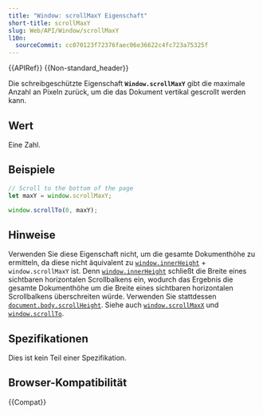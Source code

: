 ```yaml
---
title: "Window: scrollMaxY Eigenschaft"
short-title: scrollMaxY
slug: Web/API/Window/scrollMaxY
l10n:
  sourceCommit: cc070123f72376faec06e36622c4fc723a75325f
---
```


{{APIRef}} {{Non-standard_header}}

Die schreibgeschützte Eigenschaft **`Window.scrollMaxY`** gibt die maximale Anzahl an Pixeln zurück, um die das Dokument vertikal gescrollt werden kann.

## Wert

Eine Zahl.

## Beispiele

```js
// Scroll to the bottom of the page
let maxY = window.scrollMaxY;

window.scrollTo(0, maxY);
```

## Hinweise

Verwenden Sie diese Eigenschaft nicht, um die gesamte Dokumenthöhe zu ermitteln, da diese nicht äquivalent zu [`window.innerHeight`](/de/docs/Web/API/Window/innerHeight) + `window.scrollMaxY` ist. Denn [`window.innerHeight`](/de/docs/Web/API/Window/innerHeight) schließt die Breite eines sichtbaren horizontalen Scrollbalkens ein, wodurch das Ergebnis die gesamte Dokumenthöhe um die Breite eines sichtbaren horizontalen Scrollbalkens überschreiten würde. Verwenden Sie stattdessen [`document.body.scrollHeight`](/de/docs/Web/API/Element/scrollHeight). Siehe auch [`window.scrollMaxX`](/de/docs/Web/API/Window/scrollMaxX) und [`window.scrollTo`](/de/docs/Web/API/Window/scrollTo).

## Spezifikationen

Dies ist kein Teil einer Spezifikation.

## Browser-Kompatibilität

{{Compat}}
